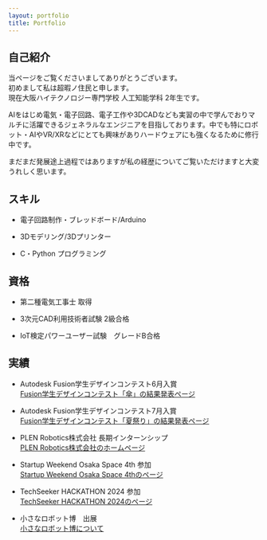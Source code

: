 ```yaml
---
layout: portfolio
title: Portfolio
---
```

## 自己紹介
当ページをご覧くださいましてありがとうございます。  
初めまして私は超暇ノ住民と申します。  
現在大阪ハイテクノロジー専門学校 人工知能学科 2年生です。

AIをはじめ電気・電子回路、電子工作や3DCADなども実習の中で学んでおりマルチに活躍できるジェネラルなエンジニアを目指しております。中でも特にロボット・AIやVR/XRなどにとても興味がありハードウェアにも強くなるために修行中です。

まだまだ発展途上過程ではありますが私の経歴についてご覧いただけますと大変うれしく思います。

## スキル

- 電子回路制作・ブレッドボード/Arduino

- 3Dモデリング/3Dプリンター

- C・Python プログラミング

## 資格

- 第二種電気工事士 取得

- 3次元CAD利用技術者試験 2級合格

- IoT検定パワーユーザー試験　グレードB合格

## 実績
- Autodesk Fusion学生デザインコンテスト6月入賞  
[Fusion学生デザインコンテスト「傘」の結果発表ページ](https://www.myautodesk.jp/fusion-contest-2024/contest-result-03.html)

- Autodesk Fusion学生デザインコンテスト7月入賞  
[Fusion学生デザインコンテスト「夏祭り」の結果発表ページ](https://www.myautodesk.jp/fusion-contest-2024/contest-result-04.html)

- PLEN Robotics株式会社 長期インターンシップ  
[PLEN Robotics株式会社のホームページ](https://plenrobotics.com/)

- Startup Weekend Osaka Space 4th 参加  
[Startup Weekend Osaka Space 4thのページ](https://nposw.org/startup-weekend-osaka-space-4th-20240524-26/)

- TechSeeker HACKATHON 2024 参加  
[TechSeeker HACKATHON 2024のページ](https://techseeker.jp/hackathon2024)

- 小さなロボット博　出展  
[小さなロボット博について](https://yao-city.note.jp/n/ndb1ff2514b36)
